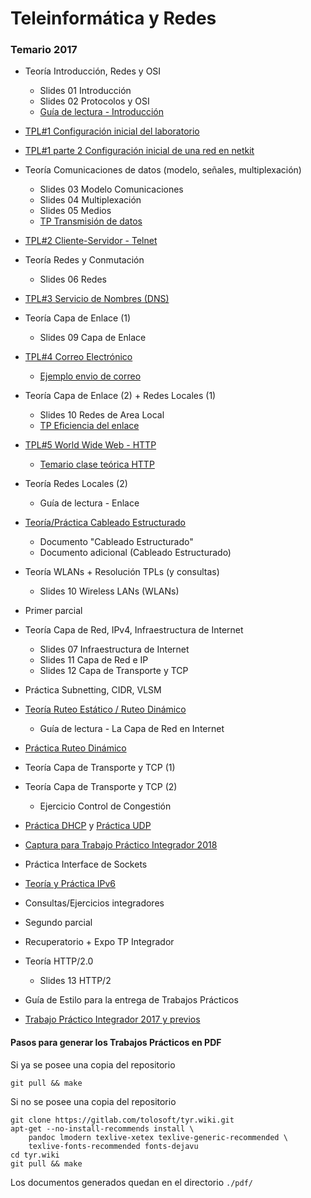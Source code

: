 Teleinformática y Redes
=======================

### Temario 2017

- Teoría Introducción, Redes y OSI
    - Slides 01 Introducción
    - Slides 02 Protocolos y OSI
    - [Guía de lectura - Introducción](./gl-introduccion)
- [TPL#1 Configuración inicial del laboratorio](./tpl1-configuracion)
- [TPL#1 parte 2 Configuración inicial de una red en netkit](./tpl1-parte2)
- Teoría Comunicaciones de datos (modelo, señales, multiplexación)
    - Slides 03 Modelo Comunicaciones
    - Slides 04 Multiplexación
    - Slides 05 Medios
    - [TP Transmisión de datos](./tp-transmision-datos)
- [TPL#2 Cliente-Servidor - Telnet](./tpl2-telnet)
- Teoría Redes y Conmutación
    - Slides 06 Redes
- [TPL#3 Servicio de Nombres (DNS)](./tpl3-dns)
- Teoría Capa de Enlace (1)
    - Slides 09 Capa de Enlace
- [TPL#4 Correo Electrónico](./tpl4-correo-electronico)
  - [Ejemplo envio de correo](./ejemplo-envio-correo)
- Teoría Capa de Enlace (2) + Redes Locales (1)
    - Slides 10 Redes de Area Local
    - [TP Eficiencia del enlace](./tp-control-enlace)
- [TPL#5 World Wide Web - HTTP](./tpl5-http)
    - [Temario clase teórica HTTP](./temario-clase-http)
- Teoría Redes Locales (2)
    - Guía de lectura - Enlace
- [Teoría/Práctica Cableado Estructurado](./cableado-estructurado)
    - Documento "Cableado Estructurado"
    - Documento adicional (Cableado Estructurado)
- Teoría WLANs + Resolución TPLs (y consultas)
    - Slides 10 Wireless LANs (WLANs)
- Primer parcial
- Teoría Capa de Red, IPv4, Infraestructura de Internet
    - Slides 07 Infraestructura de Internet
    - Slides 11 Capa de Red e IP
    - Slides 12 Capa de Transporte y TCP
- Práctica Subnetting, CIDR, VLSM
- [Teoría Ruteo Estático / Ruteo Dinámico](teoria-ruteo-estatico-dinamico.md)
    - Guía de lectura - La Capa de Red en Internet
- [Práctica Ruteo Dinámico](./tplX-ruteo)
- Teoría Capa de Transporte y TCP (1)
- Teoría Capa de Transporte y TCP (2)
    - Ejercicio Control de Congestión
- [Práctica DHCP](tplX-dhcp) y [Práctica UDP](tplX-udp)
- [Captura para Trabajo Práctico Integrador 2018](./receta-tp-integrador)
- Práctica Interface de Sockets
- [Teoría y Práctica IPv6](./tplX-ipv6)
- Consultas/Ejercicios integradores
- Segundo parcial
- Recuperatorio + Expo TP Integrador
- Teoría HTTP/2.0
    - Slides 13 HTTP/2
- Guía de Estilo para la entrega de Trabajos Prácticos

- [Trabajo Práctico Integrador 2017 y previos](./receta-tp-integrador-2017)

#### Pasos para generar los Trabajos Prácticos en PDF

Si ya se posee una copia del repositorio

    git pull && make

Si no se posee una copia del repositorio

    git clone https://gitlab.com/tolosoft/tyr.wiki.git
    apt-get --no-install-recommends install \
        pandoc lmodern texlive-xetex texlive-generic-recommended \
        texlive-fonts-recommended fonts-dejavu
    cd tyr.wiki
    git pull && make

Los documentos generados quedan en el directorio `./pdf/`
